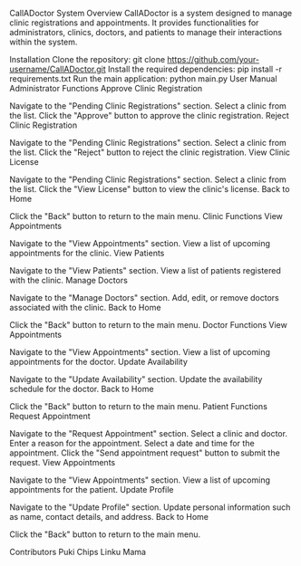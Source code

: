 CallADoctor System
Overview
CallADoctor is a system designed to manage clinic registrations and appointments. It provides functionalities for administrators, clinics, doctors, and patients to manage their interactions within the system.

Installation
Clone the repository: git clone https://github.com/your-username/CallADoctor.git
Install the required dependencies: pip install -r requirements.txt
Run the main application: python main.py
User Manual
Administrator Functions
Approve Clinic Registration

Navigate to the "Pending Clinic Registrations" section.
Select a clinic from the list.
Click the "Approve" button to approve the clinic registration.
Reject Clinic Registration

Navigate to the "Pending Clinic Registrations" section.
Select a clinic from the list.
Click the "Reject" button to reject the clinic registration.
View Clinic License

Navigate to the "Pending Clinic Registrations" section.
Select a clinic from the list.
Click the "View License" button to view the clinic's license.
Back to Home

Click the "Back" button to return to the main menu.
Clinic Functions
View Appointments

Navigate to the "View Appointments" section.
View a list of upcoming appointments for the clinic.
View Patients

Navigate to the "View Patients" section.
View a list of patients registered with the clinic.
Manage Doctors

Navigate to the "Manage Doctors" section.
Add, edit, or remove doctors associated with the clinic.
Back to Home

Click the "Back" button to return to the main menu.
Doctor Functions
View Appointments

Navigate to the "View Appointments" section.
View a list of upcoming appointments for the doctor.
Update Availability

Navigate to the "Update Availability" section.
Update the availability schedule for the doctor.
Back to Home

Click the "Back" button to return to the main menu.
Patient Functions
Request Appointment

Navigate to the "Request Appointment" section.
Select a clinic and doctor.
Enter a reason for the appointment.
Select a date and time for the appointment.
Click the "Send appointment request" button to submit the request.
View Appointments

Navigate to the "View Appointments" section.
View a list of upcoming appointments for the patient.
Update Profile

Navigate to the "Update Profile" section.
Update personal information such as name, contact details, and address.
Back to Home

Click the "Back" button to return to the main menu.

Contributors
Puki Chips
Linku Mama
